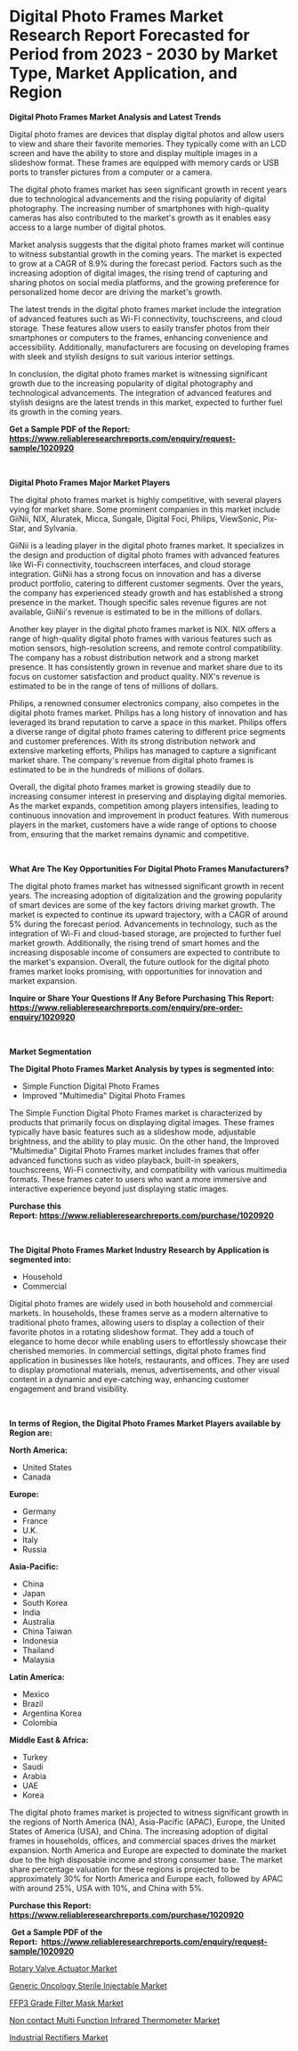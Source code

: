 <p><h1>Digital Photo Frames Market Research Report Forecasted for Period from 2023 -  2030 by Market Type, Market Application, and Region</h1></p><p><strong>Digital Photo Frames Market Analysis and Latest Trends</strong></p>
<p><p>Digital photo frames are devices that display digital photos and allow users to view and share their favorite memories. They typically come with an LCD screen and have the ability to store and display multiple images in a slideshow format. These frames are equipped with memory cards or USB ports to transfer pictures from a computer or a camera.</p><p>The digital photo frames market has seen significant growth in recent years due to technological advancements and the rising popularity of digital photography. The increasing number of smartphones with high-quality cameras has also contributed to the market's growth as it enables easy access to a large number of digital photos.</p><p>Market analysis suggests that the digital photo frames market will continue to witness substantial growth in the coming years. The market is expected to grow at a CAGR of 8.9% during the forecast period. Factors such as the increasing adoption of digital images, the rising trend of capturing and sharing photos on social media platforms, and the growing preference for personalized home decor are driving the market's growth.</p><p>The latest trends in the digital photo frames market include the integration of advanced features such as Wi-Fi connectivity, touchscreens, and cloud storage. These features allow users to easily transfer photos from their smartphones or computers to the frames, enhancing convenience and accessibility. Additionally, manufacturers are focusing on developing frames with sleek and stylish designs to suit various interior settings.</p><p>In conclusion, the digital photo frames market is witnessing significant growth due to the increasing popularity of digital photography and technological advancements. The integration of advanced features and stylish designs are the latest trends in this market, expected to further fuel its growth in the coming years.</p></p>
<p><strong>Get a Sample PDF of the Report:&nbsp; <a href="https://www.reliableresearchreports.com/enquiry/request-sample/1020920">https://www.reliableresearchreports.com/enquiry/request-sample/1020920</a></strong></p>
<p>&nbsp;</p>
<p><strong>Digital Photo Frames Major Market Players</strong></p>
<p><p>The digital photo frames market is highly competitive, with several players vying for market share. Some prominent companies in this market include GiiNii, NIX, Aluratek, Micca, Sungale, Digital Foci, Philips, ViewSonic, Pix-Star, and Sylvania. </p><p>GiiNii is a leading player in the digital photo frames market. It specializes in the design and production of digital photo frames with advanced features like Wi-Fi connectivity, touchscreen interfaces, and cloud storage integration. GiiNii has a strong focus on innovation and has a diverse product portfolio, catering to different customer segments. Over the years, the company has experienced steady growth and has established a strong presence in the market. Though specific sales revenue figures are not available, GiiNii's revenue is estimated to be in the millions of dollars.</p><p>Another key player in the digital photo frames market is NIX. NIX offers a range of high-quality digital photo frames with various features such as motion sensors, high-resolution screens, and remote control compatibility. The company has a robust distribution network and a strong market presence. It has consistently grown in revenue and market share due to its focus on customer satisfaction and product quality. NIX's revenue is estimated to be in the range of tens of millions of dollars.</p><p>Philips, a renowned consumer electronics company, also competes in the digital photo frames market. Philips has a long history of innovation and has leveraged its brand reputation to carve a space in this market. Philips offers a diverse range of digital photo frames catering to different price segments and customer preferences. With its strong distribution network and extensive marketing efforts, Philips has managed to capture a significant market share. The company's revenue from digital photo frames is estimated to be in the hundreds of millions of dollars.</p><p>Overall, the digital photo frames market is growing steadily due to increasing consumer interest in preserving and displaying digital memories. As the market expands, competition among players intensifies, leading to continuous innovation and improvement in product features. With numerous players in the market, customers have a wide range of options to choose from, ensuring that the market remains dynamic and competitive.</p></p>
<p>&nbsp;</p>
<p><strong>What Are The Key Opportunities For Digital Photo Frames Manufacturers?</strong></p>
<p><p>The digital photo frames market has witnessed significant growth in recent years. The increasing adoption of digitalization and the growing popularity of smart devices are some of the key factors driving market growth. The market is expected to continue its upward trajectory, with a CAGR of around 5% during the forecast period. Advancements in technology, such as the integration of Wi-Fi and cloud-based storage, are projected to further fuel market growth. Additionally, the rising trend of smart homes and the increasing disposable income of consumers are expected to contribute to the market's expansion. Overall, the future outlook for the digital photo frames market looks promising, with opportunities for innovation and market expansion.</p></p>
<p><strong>Inquire or Share Your Questions If Any Before Purchasing This Report: <a href="https://www.reliableresearchreports.com/enquiry/pre-order-enquiry/1020920">https://www.reliableresearchreports.com/enquiry/pre-order-enquiry/1020920</a></strong></p>
<p>&nbsp;</p>
<p><strong>Market Segmentation</strong></p>
<p><strong>The Digital Photo Frames Market Analysis by types is segmented into:</strong></p>
<p><ul><li>Simple Function Digital Photo Frames</li><li>Improved "Multimedia" Digital Photo Frames</li></ul></p>
<p><p>The Simple Function Digital Photo Frames market is characterized by products that primarily focus on displaying digital images. These frames typically have basic features such as a slideshow mode, adjustable brightness, and the ability to play music. On the other hand, the Improved "Multimedia" Digital Photo Frames market includes frames that offer advanced functions such as video playback, built-in speakers, touchscreens, Wi-Fi connectivity, and compatibility with various multimedia formats. These frames cater to users who want a more immersive and interactive experience beyond just displaying static images.</p></p>
<p><strong>Purchase this Report:&nbsp;<a href="https://www.reliableresearchreports.com/purchase/1020920">https://www.reliableresearchreports.com/purchase/1020920</a></strong></p>
<p>&nbsp;</p>
<p><strong>The Digital Photo Frames Market Industry Research by Application is segmented into:</strong></p>
<p><ul><li>Household</li><li>Commercial</li></ul></p>
<p><p>Digital photo frames are widely used in both household and commercial markets. In households, these frames serve as a modern alternative to traditional photo frames, allowing users to display a collection of their favorite photos in a rotating slideshow format. They add a touch of elegance to home decor while enabling users to effortlessly showcase their cherished memories. In commercial settings, digital photo frames find application in businesses like hotels, restaurants, and offices. They are used to display promotional materials, menus, advertisements, and other visual content in a dynamic and eye-catching way, enhancing customer engagement and brand visibility.</p></p>
<p>&nbsp;</p>
<p><strong>In terms of Region, the Digital Photo Frames Market Players available by Region are:</strong></p>
<p>
    <p> <strong> North America: </strong>
        <ul>
            <li>United States</li>
            <li>Canada</li>
        </ul>
        </p> 
    <p> <strong> Europe: </strong>
        <ul>
            <li>Germany</li>
            <li>France</li>
            <li>U.K.</li>
            <li>Italy</li>
            <li>Russia</li>
        </ul>
        </p> 
    <p> <strong> Asia-Pacific: </strong>
        <ul>
            <li>China</li>
            <li>Japan</li>
            <li>South Korea</li>
            <li>India</li>
            <li>Australia</li>
            <li>China Taiwan</li>
            <li>Indonesia</li>
            <li>Thailand</li>
            <li>Malaysia</li>
        </ul>
        </p> 
    <p> <strong> Latin America: </strong>
        <ul>
            <li>Mexico</li>
            <li>Brazil</li>
            <li>Argentina Korea</li>
            <li>Colombia</li>
        </ul>
        </p> 
    <p> <strong> Middle East & Africa: </strong>
        <ul>
            <li>Turkey</li>
            <li>Saudi</li>
            <li>Arabia</li>
            <li>UAE</li>
            <li>Korea</li>
        </ul>
    </p>
    </p>
<p><p>The digital photo frames market is projected to witness significant growth in the regions of North America (NA), Asia-Pacific (APAC), Europe, the United States of America (USA), and China. The increasing adoption of digital frames in households, offices, and commercial spaces drives the market expansion. North America and Europe are expected to dominate the market due to the high disposable income and strong consumer base. The market share percentage valuation for these regions is projected to be approximately 30% for North America and Europe each, followed by APAC with around 25%, USA with 10%, and China with 5%.</p></p>
<p><strong>Purchase this Report: <a href="https://www.reliableresearchreports.com/purchase/1020920">https://www.reliableresearchreports.com/purchase/1020920</a></strong></p>
<p>&nbsp;<strong>Get a Sample PDF of the Report:&nbsp;&nbsp;<a href="https://www.reliableresearchreports.com/enquiry/request-sample/1020920">https://www.reliableresearchreports.com/enquiry/request-sample/1020920</a></strong></p>
<p><strong></strong></p>
<p><p><a href="https://medium.com/@amandagarza17/rotary-valve-actuator-market-size-growth-forecast-2023-2030-c97169448561">Rotary Valve Actuator Market</a></p><p><a href="https://github.com/vimar16th/Market-Research-Report-List-1/blob/main/generic-oncology-sterile-injectable-market.md">Generic Oncology Sterile Injectable Market</a></p><p><a href="https://www.reportprime.com/ffp3-grade-filter-mask-r10558">FFP3 Grade Filter Mask Market</a></p><p><a href="https://www.reportprime.com/non-contact-multi-function-infrared-thermometer-r10553">Non contact Multi Function Infrared Thermometer Market</a></p><p><a href="https://medium.com/@josephweaver29/industrial-rectifiers-market-size-growth-forecast-2023-2030-bea51fd0691a">Industrial Rectifiers Market</a></p></p>